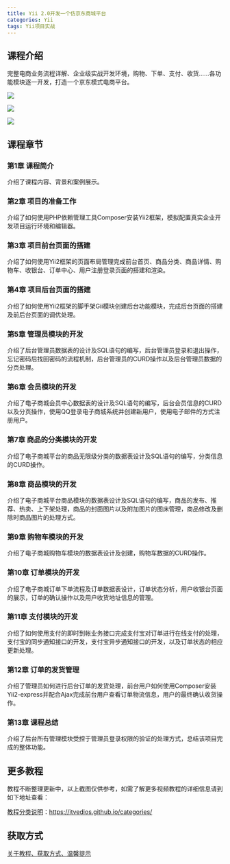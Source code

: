 ```yaml
---
title: Yii 2.0开发一个仿京东商城平台
categories: Yii
tags: Yii项目实战
---
```


## 课程介绍

完整电商业务流程详解、企业级实战开发环境，购物、下单、支付、收货......各功能模块逐一开发，打造一个京东模式电商平台。

![](http://oqn6ggw87.bkt.clouddn.com/Yii2.0开发一个仿京东商城平台1.png)

<!--more-->

![](http://oqn6ggw87.bkt.clouddn.com/Yii2.0开发一个仿京东商城平台2.png)

![](http://oqn6ggw87.bkt.clouddn.com/Yii2.0开发一个仿京东商城平台3.png)

## 课程章节

### 第1章 课程简介

介绍了课程内容、背景和案例展示。

### 第2章 项目的准备工作

介绍了如何使用PHP依赖管理工具Composer安装Yii2框架，模拟配置真实企业开发项目运行环境和编辑器。

### 第3章 项目前台页面的搭建

介绍了如何使用Yii2框架的页面布局管理完成前台首页、商品分类、商品详情、购物车、收银台、订单中心、用户注册登录页面的搭建和渲染。

### 第4章 项目后台页面的搭建

介绍了如何使用Yii2框架的脚手架Gii模块创建后台功能模块，完成后台页面的搭建及前后台页面的调优处理。

### 第5章 管理员模块的开发

介绍了后台管理员数据表的设计及SQL语句的编写，后台管理员登录和退出操作，忘记密码后找回密码的流程机制，后台管理员的CURD操作以及后台管理员数据的分页处理。

### 第6章 会员模块的开发

介绍了电子商城会员中心数据表的设计及SQL语句的编写，后台会员信息的CURD以及分页操作，使用QQ登录电子商城系统并创建新用户，使用电子邮件的方式注册用户。

### 第7章 商品的分类模块的开发

介绍了电子商城平台的商品无限级分类的数据表设计及SQL语句的编写，分类信息的CURD操作。

### 第8章 商品模块的开发

介绍了电子商城平台商品模块的数据表设计及SQL语句的编写，商品的发布、推荐、热卖、上下架处理，商品的封面图片以及附加图片的图床管理，商品修改及删除时商品图片的处理方式。

### 第9章 购物车模块的开发

介绍了电子商城购物车模块的数据表设计及创建，购物车数据的CURD操作。

### 第10章 订单模块的开发

介绍了电子商城订单下单流程及订单数据表设计，订单状态分析，用户收银台页面的展示，订单的确认操作以及用户收货地址信息的管理。

### 第11章 支付模块的开发

介绍了如何使用支付的即时到帐业务接口完成支付宝对订单进行在线支付的处理，支付宝的同步通知接口的开发，支付宝异步通知接口的开发，以及订单状态的相应更新处理。

### 第12章 订单的发货管理

介绍了管理员如何进行后台订单的发货处理，前台用户如何使用Composer安装Yii2-express并配合Ajax完成前台用户查看订单物流信息，用户的最终确认收货操作。

### 第13章 课程总结

介绍了后台所有管理模块受控于管理员登录权限的验证的处理方式，总结该项目完成的整体功能。

## 更多教程

教程不断整理更新中，以上截图仅供参考，如需了解更多视频教程的详细信息请到如下地址查看：

[教程分类说明](https://itvedios.github.io/categories/)：<https://itvedios.github.io/categories/>

## 获取方式

[关于教程、获取方式、温馨提示](https://itvedios.github.io/about/)